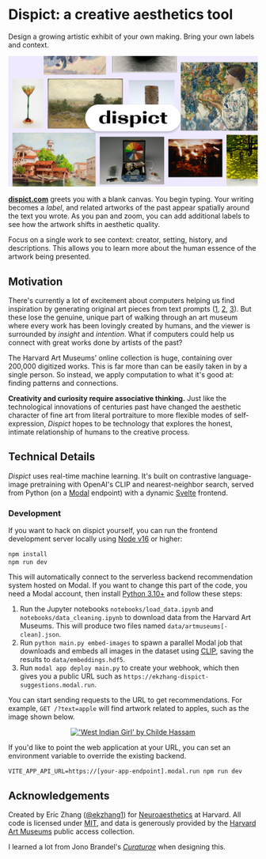 # Dispict: a creative aesthetics tool

Design a growing artistic exhibit of your own making. Bring your own labels and
context.

[![dispict cover image](./public/assets/social-image.jpg)](https://dispict.com)

**[dispict.com](https://dispict.com)** greets you with a blank canvas. You begin
typing. Your writing becomes a _label_, and related artworks of the past appear
spatially around the text you wrote. As you pan and zoom, you can add additional
labels to see how the artwork shifts in aesthetic quality.

Focus on a single work to see context: creator, setting, history, and
descriptions. This allows you to learn more about the human essence of the
artwork being presented.

## Motivation

There's currently a lot of excitement about computers helping us find
inspiration by generating original art pieces from text prompts
([1](https://openai.com/dall-e-2/), [2](https://www.midjourney.com/),
[3](https://stability.ai/blog/stable-diffusion-public-release)). But these lose
the genuine, unique part of walking through an art museum where every work has
been lovingly created by humans, and the viewer is surrounded by _insight_ and
_intention_. What if computers could help us connect with great works done by
artists of the past?

The Harvard Art Museums' online collection is huge, containing over 200,000
digitized works. This is far more than can be easily taken in by a single
person. So instead, we apply computation to what it's good at: finding patterns
and connections.

**Creativity and curiosity require associative thinking.** Just like the
technological innovations of centuries past have changed the aesthetic character
of fine art from literal portraiture to more flexible modes of self-expression,
_Dispict_ hopes to be technology that explores the honest, intimate relationship
of humans to the creative process.

## Technical Details

_Dispict_ uses real-time machine learning. It's built on contrastive
language-image pretraining with OpenAI's CLIP and nearest-neighbor search,
served from Python (on a [Modal](https://modal.com/) endpoint) with a dynamic
[Svelte](https://svelte.dev/) frontend.

### Development

If you want to hack on dispict yourself, you can run the frontend development
server locally using [Node v16](https://nodejs.org/) or higher:

```shell
npm install
npm run dev
```

This will automatically connect to the serverless backend recommendation system
hosted on Modal. If you want to change this part of the code, you need a Modal
account, then install [Python 3.10+](https://www.python.org/) and follow these
steps:

1. Run the Jupyter notebooks `notebooks/load_data.ipynb` and
   `notebooks/data_cleaning.ipynb` to download data from the Harvard Art
   Museums. This will produce two files named `data/artmuseums[-clean].json`.
2. Run `python main.py embed-images` to spawn a parallel Modal job that
   downloads and embeds all images in the dataset using
   [CLIP](https://openai.com/blog/clip/), saving the results to
   `data/embeddings.hdf5`.
3. Run `modal app deploy main.py` to create your webhook, which then gives you a
   public URL such as `https://ekzhang-dispict-suggestions.modal.run`.

You can start sending requests to the URL to get recommendations. For example,
`GET /?text=apple` will find artwork related to apples, such as the image shown
below.

<p align="center">
<a href="https://harvardartmuseums.org/collections/object/230725">
<img src="https://nrs.harvard.edu/urn-3:HUAM:756527" alt="'West Indian Girl' by Childe Hassam" width="600">
</a>
</p>

If you'd like to point the web application at your URL, you can set an
environment variable to override the existing backend.

```shell
VITE_APP_API_URL=https://[your-app-endpoint].modal.run npm run dev
```

## Acknowledgements

Created by Eric Zhang ([@ekzhang1](https://twitter.com/ekzhang1)) for
[Neuroaesthetics](https://mbb.harvard.edu/) at Harvard. All code is licensed
under [MIT](LICENSE), and data is generously provided by the
[Harvard Art Museums](https://www.harvardartmuseums.org/) public access
collection.

I learned a lot from Jono Brandel's [_Curaturae_](https://curaturae.com/) when
designing this.
